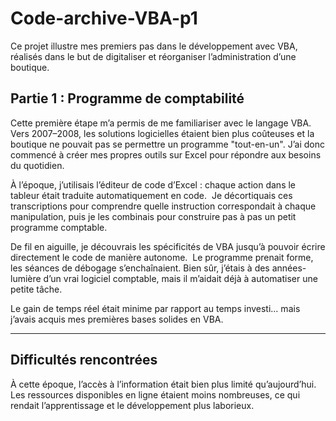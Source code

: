# Code-archive-VBA-p1

Ce projet illustre mes premiers pas dans le développement avec VBA, réalisés dans le but de digitaliser et réorganiser l’administration d’une boutique.

## Partie 1 : Programme de comptabilité

Cette première étape m’a permis de me familiariser avec le langage VBA. Vers 2007–2008, les solutions logicielles étaient bien plus coûteuses et la boutique ne pouvait pas se permettre un programme "tout-en-un". J’ai donc commencé à créer mes propres outils sur Excel pour répondre aux besoins du quotidien.

À l’époque, j’utilisais l’éditeur de code d’Excel : chaque action dans le tableur était traduite automatiquement en code.
 Je décortiquais ces transcriptions pour comprendre quelle instruction correspondait à chaque manipulation, puis je les combinais pour construire pas à pas un petit programme comptable.

De fil en aiguille, je découvrais les spécificités de VBA jusqu’à pouvoir écrire directement le code de manière autonome.
 Le programme prenait forme, les séances de débogage s’enchaînaient. Bien sûr, j’étais à des années-lumière d’un vrai logiciel comptable, mais il m’aidait déjà à automatiser une petite tâche.

Le gain de temps réel était minime par rapport au temps investi… mais j’avais acquis mes premières bases solides en VBA.

---

## Difficultés rencontrées

À cette époque, l’accès à l’information était bien plus limité qu’aujourd’hui. Les ressources disponibles en ligne étaient moins nombreuses, ce qui rendait l’apprentissage et le développement plus laborieux.
